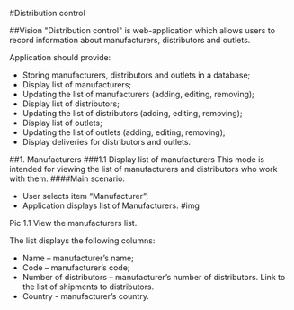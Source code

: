 #Distribution control

##Vision
"Distribution control" is web-application which allows users to record information about manufacturers, distributors and outlets.

Application should provide:

-   Storing manufacturers, distributors and outlets in a database;
-   Display list of manufacturers;
-   Updating the list of manufacturers (adding, editing, removing);
-   Display list of distributors;
-   Updating the list of distributors (adding, editing, removing);
-   Display list of outlets;
-   Updating the list of outlets (adding, editing, removing);
-   Display deliveries for distributors and outlets.

##1. Manufacturers
###1.1 Display list of manufacturers
This mode is intended for viewing the list of manufacturers and distributors who work with them.
####Main scenario:
- User selects item “Manufacturer”;
- Application displays list of Manufacturers.
#img

Pic 1.1 View the manufacturers list.

The list displays the following columns:
- Name – manufacturer’s name;
- Code – manufacturer’s code;
- Number of distributors – manufacturer’s number of distributors. Link to the list of shipments to distributors.
- Country - manufacturer’s country.

  